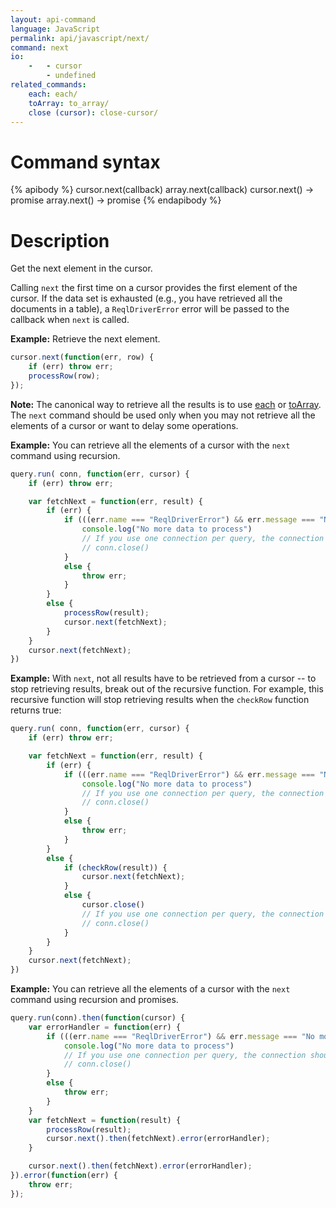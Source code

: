 ```yaml
---
layout: api-command
language: JavaScript
permalink: api/javascript/next/
command: next
io:
    -   - cursor
        - undefined
related_commands:
    each: each/
    toArray: to_array/
    close (cursor): close-cursor/
---
```


# Command syntax #

{% apibody %}
cursor.next(callback)
array.next(callback)
cursor.next() &rarr; promise
array.next() &rarr; promise
{% endapibody %}

# Description #

Get the next element in the cursor.

Calling `next` the first time on a cursor provides the first element of the cursor. If the data set is exhausted (e.g., you have retrieved all the documents in a table), a `ReqlDriverError` error will be passed to the callback when `next` is called.

__Example:__ Retrieve the next element.

```js
cursor.next(function(err, row) {
    if (err) throw err;
    processRow(row);
});
```

<!-- stop -->

__Note:__ The canonical way to retrieve all the results is to use [each](../each/) or [toArray](../to_array/). The `next` command should be used only when you may not retrieve all the elements of a cursor or want to delay some operations.

__Example:__ You can retrieve all the elements of a cursor with the `next`
command using recursion.

```js
query.run( conn, function(err, cursor) {
    if (err) throw err;

    var fetchNext = function(err, result) {
        if (err) {
            if (((err.name === "ReqlDriverError") && err.message === "No more rows in the cursor.")) {
                console.log("No more data to process")
                // If you use one connection per query, the connection should be closed here.
                // conn.close()
            }
            else {
                throw err;
            }
        }
        else {
            processRow(result);
            cursor.next(fetchNext);
        }
    }
    cursor.next(fetchNext);
})
```

__Example:__ With `next`, not all results have to be retrieved from a cursor
-- to stop retrieving results, break out of the recursive function. For example, this
recursive function will stop retrieving results when the `checkRow` function returns true:

```js
query.run( conn, function(err, cursor) {
    if (err) throw err;

    var fetchNext = function(err, result) {
        if (err) {
            if (((err.name === "ReqlDriverError") && err.message === "No more rows in the cursor.")) {
                console.log("No more data to process")
                // If you use one connection per query, the connection should be closed here.
                // conn.close()
            }
            else {
                throw err;
            }
        }
        else {
            if (checkRow(result)) {
                cursor.next(fetchNext);
            }
            else {
                cursor.close()
                // If you use one connection per query, the connection should be closed here.
                // conn.close()
            }
        }
    }
    cursor.next(fetchNext);
})
```

__Example:__ You can retrieve all the elements of a cursor with the `next`
command using recursion and promises.

```js
query.run(conn).then(function(cursor) {
    var errorHandler = function(err) {
        if (((err.name === "ReqlDriverError") && err.message === "No more rows in the cursor.")) {
            console.log("No more data to process")
            // If you use one connection per query, the connection should be closed here.
            // conn.close()
        }
        else {
            throw err;
        }
    }
    var fetchNext = function(result) {
        processRow(result);
        cursor.next().then(fetchNext).error(errorHandler);
    }

    cursor.next().then(fetchNext).error(errorHandler);
}).error(function(err) {
    throw err;
});
```
